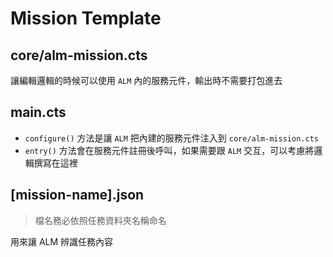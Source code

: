 # Mission Template

## core/alm-mission.cts

讓編輯邏輯的時候可以使用 `ALM` 內的服務元件，輸出時不需要打包進去

## main.cts

- `configure()` 方法是讓 `ALM` 把內建的服務元件注入到 `core/alm-mission.cts`
- `entry()` 方法會在服務元件註冊後呼叫，如果需要跟 `ALM` 交互，可以考慮將邏輯撰寫在這裡

## [mission-name].json

>檔名務必依照任務資料夾名稱命名

用來讓 ALM 辨識任務內容
